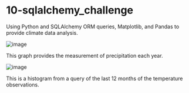 # 10-sqlalchemy_challenge

Using Python and SQLAlchemy ORM queries, Matplotlib, and Pandas to provide climate data analysis. 

![image](https://github.com/sambarbeyy/10-sqlalchemy_challenge/assets/135924263/ecc5a299-c6a6-4e83-9b4b-795fec4e4eaa)

This graph provides the measurement of precipitation each year. 

![image](https://github.com/sambarbeyy/10-sqlalchemy_challenge/assets/135924263/a1b5ea7c-870c-440e-bdf6-3313fd24a9d3)

This is a histogram from a query of the last 12 months of the temperature observations.
